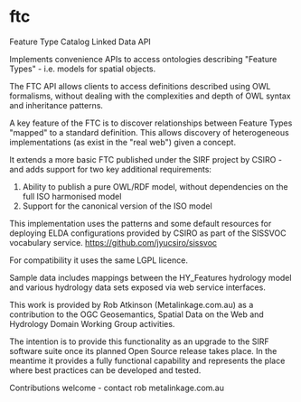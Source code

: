# ftc

Feature Type Catalog Linked Data API

Implements convenience APIs to access ontologies describing "Feature Types" - i.e. models for spatial objects.

The FTC API allows clients to access definitions described using OWL formalisms, without dealing with the complexities and depth of OWL syntax and inheritance patterns. 

A key feature of the FTC is to discover relationships between Feature Types "mapped" to a standard definition. This allows discovery of heterogeneous implementations (as exist in the "real web") given a concept.

It extends a more basic FTC published under the SIRF project by CSIRO - and adds support for two key additional requirements:
1) Ability to publish a pure OWL/RDF model, without dependencies on the full ISO harmonised model
2) Support for the canonical version of the ISO model

This implementation uses the patterns and some default resources for deploying ELDA configurations provided by CSIRO as part of the SISSVOC vocabulary service. https://github.com/jyucsiro/sissvoc

For compatibility it uses the same LGPL licence.

Sample data includes mappings between the HY_Features hydrology model and various hydrology data sets exposed via web service interfaces.

This work is provided by Rob Atkinson (Metalinkage.com.au)  as a contribution to the OGC Geosemantics, Spatial Data on the Web and Hydrology Domain Working Group activities.

The intention is to provide this functionality as an upgrade to the SIRF software suite once its planned Open Source release takes place. In the meantime it provides a fully functional capability and represents the place where best practices can be developed and tested.

Contributions welcome - contact rob <at> metalinkage.com.au
